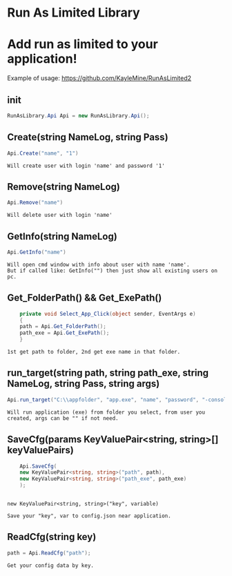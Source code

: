 # Run As Limited Library

# Add run as limited to your application!
Example of usage: https://github.com/KayleMine/RunAsLimited2

## init
```c#
RunAsLibrary.Api Api = new RunAsLibrary.Api();
```

## Create(string NameLog, string Pass)
```c#
Api.Create("name", "1")
```
```
Will create user with login 'name' and password '1'
```

## Remove(string NameLog)
```c#
Api.Remove("name")
```
```
Will delete user with login 'name'
```

## GetInfo(string NameLog)
```c#
Api.GetInfo("name")
```
```
Will open cmd window with info about user with name 'name'.
But if called like: GetInfo("") then just show all existing users on pc.
```

## Get_FolderPath() && Get_ExePath()
```c#
    private void Select_App_Click(object sender, EventArgs e)
    {
    path = Api.Get_FolderPath();
    path_exe = Api.Get_ExePath();
    }
```
```
1st get path to folder, 2nd get exe name in that folder.
```

## run_target(string path, string path_exe, string NameLog, string Pass, string args)
```c#
Api.run_target("C:\\appfolder", "app.exe", "name", "password", "-console");
```
```
Will run application (exe) from folder you select, from user you created, args can be "" if not need.
```

## SaveCfg(params KeyValuePair<string, string>[] keyValuePairs)
```c#
    Api.SaveCfg(
    new KeyValuePair<string, string>("path", path),
    new KeyValuePair<string, string>("path_exe", path_exe)
    );
```
```

new KeyValuePair<string, string>("key", variable)

Save your "key", var to config.json near application.
```

## ReadCfg(string key)
```c#
path = Api.ReadCfg("path");
```
```
Get your config data by key.
```
